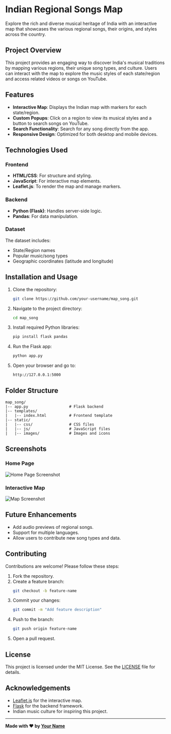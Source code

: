 # Indian Regional Songs Map

Explore the rich and diverse musical heritage of India with an interactive map that showcases the various regional songs, their origins, and styles across the country.

## Project Overview

This project provides an engaging way to discover India's musical traditions by mapping various regions, their unique song types, and culture. Users can interact with the map to explore the music styles of each state/region and access related videos or songs on YouTube.

## Features

- **Interactive Map**: Displays the Indian map with markers for each state/region.
- **Custom Popups**: Click on a region to view its musical styles and a button to search songs on YouTube.
- **Search Functionality**: Search for any song directly from the app.
- **Responsive Design**: Optimized for both desktop and mobile devices.

## Technologies Used

### Frontend
- **HTML/CSS**: For structure and styling.
- **JavaScript**: For interactive map elements.
- **Leaflet.js**: To render the map and manage markers.

### Backend
- **Python (Flask)**: Handles server-side logic.
- **Pandas**: For data manipulation.

### Dataset
The dataset includes:
- State/Region names
- Popular music/song types
- Geographic coordinates (latitude and longitude)

## Installation and Usage

1. Clone the repository:
   ```bash
   git clone https://github.com/your-username/map_song.git
   ```
2. Navigate to the project directory:
   ```bash
   cd map_song
   ```
3. Install required Python libraries:
   ```bash
   pip install flask pandas
   ```
4. Run the Flask app:
   ```bash
   python app.py
   ```
5. Open your browser and go to:
   ```
   http://127.0.0.1:5000
   ```

## Folder Structure

```
map_song/
|-- app.py                  # Flask backend
|-- templates/
|   |-- index.html          # Frontend template
|-- static/
|   |-- css/                # CSS files
|   |-- js/                 # JavaScript files
|   |-- images/             # Images and icons
```

## Screenshots

### Home Page
![Home Page Screenshot](screenshot-home.png)

### Interactive Map
![Map Screenshot](screenshot-map.png)

## Future Enhancements

- Add audio previews of regional songs.
- Support for multiple languages.
- Allow users to contribute new song types and data.

## Contributing

Contributions are welcome! Please follow these steps:

1. Fork the repository.
2. Create a feature branch:
   ```bash
   git checkout -b feature-name
   ```
3. Commit your changes:
   ```bash
   git commit -m "Add feature description"
   ```
4. Push to the branch:
   ```bash
   git push origin feature-name
   ```
5. Open a pull request.

## License

This project is licensed under the MIT License. See the [LICENSE](LICENSE) file for details.

## Acknowledgements

- [Leaflet.js](https://leafletjs.com/) for the interactive map.
- [Flask](https://flask.palletsprojects.com/) for the backend framework.
- Indian music culture for inspiring this project.

---

**Made with ❤️ by [Your Name](https://github.com/your-username)**
